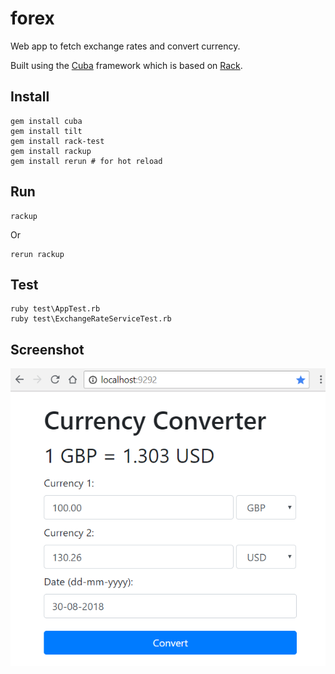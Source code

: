 # forex
Web app to fetch exchange rates and convert currency.

Built using the [Cuba](https://github.com/soveran/cuba) framework which is based on [Rack](https://rack.github.io/). 

## Install
```
gem install cuba
gem install tilt
gem install rack-test
gem install rackup
gem install rerun # for hot reload
```

## Run
```
rackup
```
Or
```
rerun rackup
```

## Test
```
ruby test\AppTest.rb
ruby test\ExchangeRateServiceTest.rb
```

## Screenshot
![screen shot of web app](https://raw.githubusercontent.com/rdtek/forex/master/Screenshot.png)
